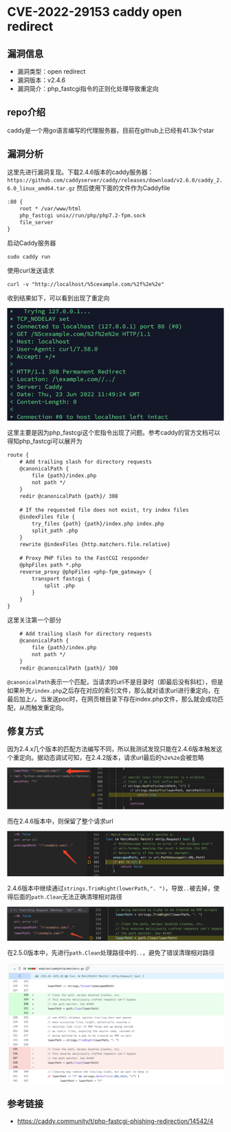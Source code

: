 # CVE-2022-29153 caddy open redirect

## 漏洞信息
- 漏洞类型：open redirect
- 漏洞版本：v2.4.6
- 漏洞简介：php_fastcgi指令的正则化处理导致重定向

## repo介绍
caddy是一个用go语言编写的代理服务器，目前在github上已经有41.3k个star

## 漏洞分析
这里先进行漏洞复现。下载2.4.6版本的caddy服务器：`https://github.com/caddyserver/caddy/releases/download/v2.6.0/caddy_2.6.0_linux_amd64.tar.gz`
然后使用下面的文件作为Caddyfile
```
:80 {
    root * /var/www/html
    php_fastcgi unix//run/php/php7.2-fpm.sock
    file_server
}
```
启动Caddy服务器
```
sudo caddy run
```
使用curl发送请求
```
curl -v "http://localhost/%5cexample.com/%2f%2e%2e"
```
收到结果如下，可以看到出现了重定向

![image](images/1.png)

这里主要是因为php_fastcgi这个宏指令出现了问题。参考caddy的官方文档可以得知php_fastcgi可以展开为
```
route {
	# Add trailing slash for directory requests
	@canonicalPath {
		file {path}/index.php
		not path */
	}
	redir @canonicalPath {path}/ 308

	# If the requested file does not exist, try index files
	@indexFiles file {
		try_files {path} {path}/index.php index.php
		split_path .php
	}
	rewrite @indexFiles {http.matchers.file.relative}

	# Proxy PHP files to the FastCGI responder
	@phpFiles path *.php
	reverse_proxy @phpFiles <php-fpm_gateway> {
		transport fastcgi {
			split .php
		}
	}
}
```
这里关注第一个部分
```
	# Add trailing slash for directory requests
	@canonicalPath {
		file {path}/index.php
		not path */
	}
	redir @canonicalPath {path}/ 308
```
`@canonicalPath`表示一个匹配，当请求的url不是目录时（即最后没有斜杠），但是如果补充`/index.php`之后存在对应的索引文件，那么就对请求url进行重定向，在最后加上`/`。当发送poc时，在网页根目录下存在index.php文件，那么就会成功匹配，从而触发重定向。

## 修复方式
因为2.4.x几个版本的匹配方法编写不同，所以我测试发现只能在2.4.6版本触发这个重定向。据动态调试可知，在2.4.2版本，请求url最后的`%2e%2e`会被忽略

![image](images/2.png)

而在2.4.6版本中，则保留了整个请求url

![image](images/3.png)

2.4.6版本中继续通过`strings.TrimRight(lowerPath,". ")`，导致`..`被去掉，使得后面的`path.Clean`无法正确清理相对路径

![image](images/4.png)

在2.5.0版本中，先进行`path.Clean`处理路径中的`..`，避免了错误清理相对路径

![image](images/5.png)

## 参考链接
- https://caddy.community/t/php-fastcgi-phishing-redirection/14542/4